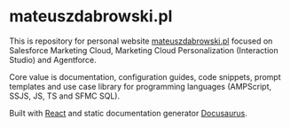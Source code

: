 # mateuszdabrowski.pl

This is repository for personal website [mateuszdabrowski.pl](https://mateuszdabrowski.pl) focused on Salesforce Marketing Cloud, Marketing Cloud Personalization (Interaction Studio) and Agentforce.

Core value is documentation, configuration guides, code snippets, prompt templates and use case library for programming languages (AMPScript, SSJS, JS, TS and SFMC SQL).

Built with [React](https://reactjs.org) and static documentation generator [Docusaurus](https://v2.docusaurus.io).
